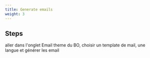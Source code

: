 ```yaml
---
title: Generate emails
weight: 3
---
```

## Steps

aller dans l'onglet Email theme du BO, choisir un template de mail, une langue et générer les email

